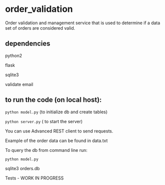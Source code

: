 # order_validation
Order validation and management service  that is used to determine if a data 
set of orders are considered valid.

## dependencies
python2

flask

sqlite3

validate email

## to run the code (on local host):

`python model.py` (to initialize db and create tables)

`python server.py`  ( to start the server)


You can use Advanced REST client to send requests.

Example of the order data can be found in data.txt

To query the db from command line run:

`python model.py`

sqlite3 orders.db


Tests - WORK IN PROGRESS
